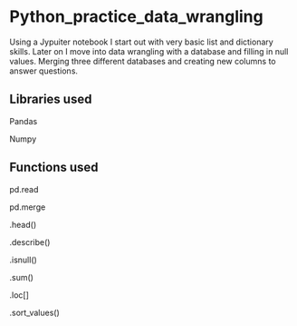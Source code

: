 # Python_practice_data_wrangling
Using a Jypuiter notebook I start out with very basic list and dictionary skills. Later on I move into data wrangling with a database and filling in null values. Merging three different databases and creating new columns to answer questions. 

## Libraries used
Pandas

Numpy

## Functions used
pd.read

pd.merge

.head()

.describe()

.isnull()

.sum()

.loc[]

.sort_values()

